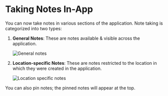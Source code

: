 # Taking Notes In-App

You can now take notes in various sections of the application. Note taking is categorized into two types:

1. **General Notes**: These are notes available & visible across the application.

   ![General notes](/images/rotki_general_notes.png)

2. **Location-specific Notes**: These are notes restricted to the location in which they were created in the application.

   ![Location specific notes](/images/rotki_location_specific_notes.png)

You can also pin notes; the pinned notes will appear at the top.
